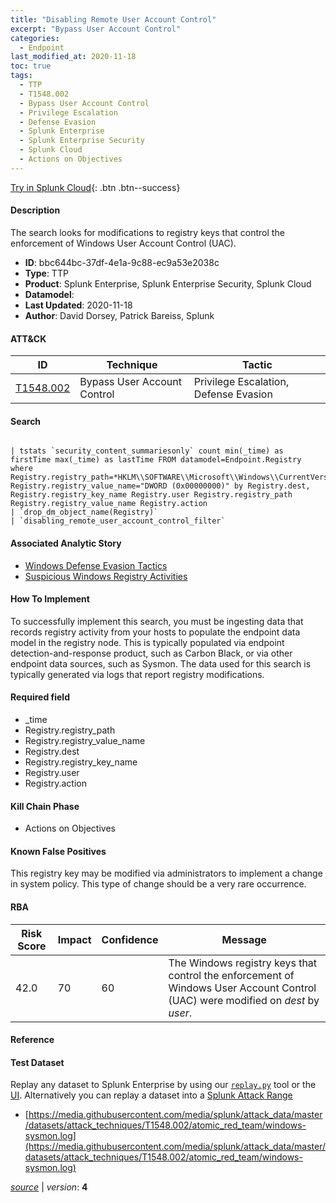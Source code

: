 ```yaml
---
title: "Disabling Remote User Account Control"
excerpt: "Bypass User Account Control"
categories:
  - Endpoint
last_modified_at: 2020-11-18
toc: true
tags:
  - TTP
  - T1548.002
  - Bypass User Account Control
  - Privilege Escalation
  - Defense Evasion
  - Splunk Enterprise
  - Splunk Enterprise Security
  - Splunk Cloud
  - Actions on Objectives
---
```




[Try in Splunk Cloud](https://www.splunk.com/en_us/cyber-security.html){: .btn .btn--success}

#### Description

The search looks for modifications to registry keys that control the enforcement of Windows User Account Control (UAC).

- **ID**: bbc644bc-37df-4e1a-9c88-ec9a53e2038c
- **Type**: TTP
- **Product**: Splunk Enterprise, Splunk Enterprise Security, Splunk Cloud
- **Datamodel**: 
- **Last Updated**: 2020-11-18
- **Author**: David Dorsey, Patrick Bareiss, Splunk


#### ATT&CK

| ID          | Technique   | Tactic       |
| ----------- | ----------- |--------------|
| [T1548.002](https://attack.mitre.org/techniques/T1548/002/) | Bypass User Account Control | Privilege Escalation, Defense Evasion |


#### Search

```

| tstats `security_content_summariesonly` count min(_time) as firstTime max(_time) as lastTime FROM datamodel=Endpoint.Registry where Registry.registry_path=*HKLM\\SOFTWARE\\Microsoft\\Windows\\CurrentVersion\\Policies\\System\\EnableLUA* Registry.registry_value_name="DWORD (0x00000000)" by Registry.dest, Registry.registry_key_name Registry.user Registry.registry_path Registry.registry_value_name Registry.action 
| `drop_dm_object_name(Registry)` 
| `disabling_remote_user_account_control_filter`
```

#### Associated Analytic Story
* [Windows Defense Evasion Tactics](/stories/windows_defense_evasion_tactics)
* [Suspicious Windows Registry Activities](/stories/suspicious_windows_registry_activities)


#### How To Implement
To successfully implement this search, you must be ingesting data that records registry activity from your hosts to populate the endpoint data model in the registry node. This is typically populated via endpoint detection-and-response product, such as Carbon Black, or via other endpoint data sources, such as Sysmon. The data used for this search is typically generated via logs that report registry modifications.

#### Required field
* _time
* Registry.registry_path
* Registry.registry_value_name
* Registry.dest
* Registry.registry_key_name
* Registry.user
* Registry.action


#### Kill Chain Phase
* Actions on Objectives


#### Known False Positives
This registry key may be modified via administrators to implement a change in system policy. This type of change should be a very rare occurrence.



#### RBA

| Risk Score  | Impact      | Confidence   | Message      |
| ----------- | ----------- |--------------|--------------|
| 42.0 | 70 | 60 | The Windows registry keys that control the enforcement of Windows User Account Control (UAC) were modified on $dest$ by $user$. |



#### Reference


#### Test Dataset
Replay any dataset to Splunk Enterprise by using our [`replay.py`](https://github.com/splunk/attack_data#using-replaypy) tool or the [UI](https://github.com/splunk/attack_data#using-ui).
Alternatively you can replay a dataset into a [Splunk Attack Range](https://github.com/splunk/attack_range#replay-dumps-into-attack-range-splunk-server)

* [https://media.githubusercontent.com/media/splunk/attack_data/master/datasets/attack_techniques/T1548.002/atomic_red_team/windows-sysmon.log](https://media.githubusercontent.com/media/splunk/attack_data/master/datasets/attack_techniques/T1548.002/atomic_red_team/windows-sysmon.log)



[*source*](https://github.com/splunk/security_content/tree/develop/detections/endpoint/disabling_remote_user_account_control.yml) \| *version*: **4**